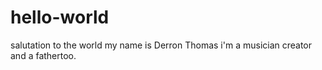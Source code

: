 # hello-world
salutation to the world
my name is Derron Thomas i'm a musician creator and a fathertoo.
